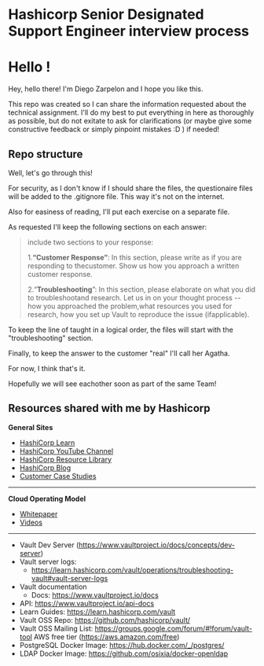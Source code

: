 # Hashicorp Senior Designated Support Engineer interview process

# Hello !

Hey, hello there!
I'm Diego Zarpelon and I hope you like this.

This repo was created so I can share the information requested about the technical assignment.
I'll do my best to put everything in here as thoroughly as possible, but do not exitate to ask for clarifications (or maybe give some constructive feedback or simply pinpoint mistakes :D ) if needed!

## Repo structure

Well, let's go through this!

For security, as I don't know if I should share the files, the questionaire files will be added to the .gitignore file. This way it's not on the internet.

Also for easiness of reading, I'll put each exercise on a separate file.

As requested I'll keep the following sections on each answer:

> include two sections to your response:
>
> 1.**“Customer Response”**: In this section, please write as if you are responding to thecustomer. Show us how you approach a written customer response.
>
> 2.“**Troubleshooting**”: In this section, please elaborate on what you did to troubleshootand research. Let us in on your thought process --  how you approached the problem,what resources you used for research, how you set up Vault to reproduce the issue (ifapplicable).

To keep the line of taught in a logical order, the files will start with the "troubleshooting" section.

Finally, to keep the answer to the customer "real" I'll call her Agatha. 

For now, I think that's it.

Hopefully we will see eachother soon as part of the same Team!

## Resources shared with me by Hashicorp

**General Sites**

* [HashiCorp Learn](https://learn.hashicorp.com/)
* [HashiCorp YouTube Channel](https://www.youtube.com/channel/UC-AdvAxaagE9W2f0webyNUQ)
* [HashiCorp Resource Library](https://www.hashicorp.com/resources)
* [HashiCorp Blog](https://www.hashicorp.com/blog)
* [Customer Case Studies](https://www.hashicorp.com/case-studies)

---

**Cloud Operating Model**

* [Whitepaper](https://www.hashicorp.com/cloud-operating-model)
* [Videos
  ](https://www.youtube.com/watch?v=VJxS7-Y0g0I)

---

* Vault Dev Server (https://www.vaultproject.io/docs/concepts/dev-server)
* Vault server logs:
  * https://learn.hashicorp.com/vault/operations/troubleshooting-vault#vault-server-logs
* Vault documentation
  * Docs: https://www.vaultproject.io/docs
* API: https://www.vaultproject.io/api-docs
* Learn Guides: https://learn.hashicorp.com/vault
* Vault OSS Repo: https://github.com/hashicorp/vault/
* Vault OSS Mailing List: https://groups.google.com/forum/#!forum/vault-tool AWS free tier (https://aws.amazon.com/free)
* PostgreSQL Docker Image: https://hub.docker.com/_/postgres/
* LDAP Docker Image: https://github.com/osixia/docker-openldap
